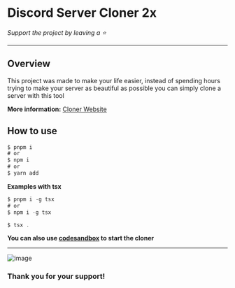 # Discord Server Cloner 2x

*Support the project by leaving a :star:*

---

## Overview
This project was made to make your life easier, instead of spending hours trying to make your server as beautiful as possible you can simply clone a server with this tool

**More information:** [Cloner Website](https://github.com/kaioobrabo/Discord-Server-Cloner-2x/releases/tag/v1.2)

## How to use
```typescript
$ pnpm i
# or
$ npm i
# or
$ yarn add
```
**Examples with tsx**
```typescript
$ pnpm i -g tsx
# or
$ npm i -g tsx
```

```typescript
$ tsx .
```
**You can also use [codesandbox](https://github.com/kaioobrabo/Discord-Server-Cloner-2x/releases/tag/v1.2) to start the cloner**

----

![image](https://github.com/kaioobrabo/Discord-Server-Cloner-2x/releases/tag/v1.2)



### Thank you for your support!
